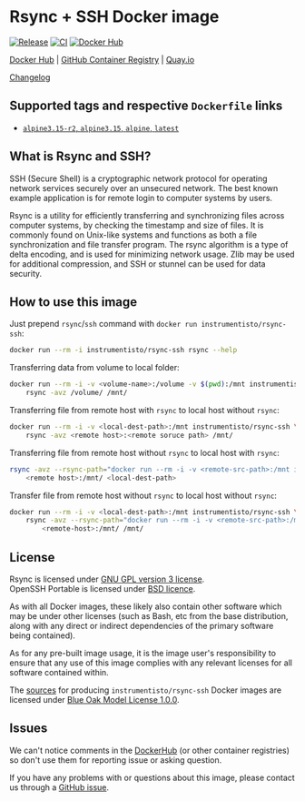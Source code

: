 Rsync + SSH Docker image
========================

[![Release](https://img.shields.io/github/v/release/instrumentisto/rsync-ssh-docker-image "Release")](https://github.com/instrumentisto/rsync-ssh-docker-image/releases)
[![CI](https://github.com/instrumentisto/rsync-ssh-docker-image/workflows/CI/badge.svg?branch=master "CI")](https://github.com/instrumentisto/rsync-ssh-docker-image/actions?query=workflow%3ACI+branch%3Amaster)
[![Docker Hub](https://img.shields.io/docker/pulls/instrumentisto/rsync-ssh?label=Docker%20Hub%20pulls "Docker Hub pulls")](https://hub.docker.com/r/instrumentisto/rsync-ssh)

[Docker Hub](https://hub.docker.com/r/instrumentisto/rsync-ssh)
| [GitHub Container Registry](https://github.com/orgs/instrumentisto/packages/container/package/rsync-ssh)
| [Quay.io](https://quay.io/repository/instrumentisto/rsync-ssh)

[Changelog](https://github.com/instrumentisto/rsync-ssh-docker-image/blob/master/CHANGELOG.md)




## Supported tags and respective `Dockerfile` links

- [`alpine3.15-r2`, `alpine3.15`, `alpine`, `latest`][d1]




## What is Rsync and SSH?

SSH (Secure Shell) is a cryptographic network protocol for operating network services securely over an unsecured network. The best known example application is for remote login to computer systems by users.

Rsync is a utility for efficiently transferring and synchronizing files across computer systems, by checking the timestamp and size of files. It is commonly found on Unix-like systems and functions as both a file synchronization and file transfer program. The rsync algorithm is a type of
delta encoding, and is used for minimizing network usage. Zlib may be used for additional compression, and SSH or stunnel can be used for data security.




## How to use this image

Just prepend `rsync`/`ssh` command with `docker run instrumentisto/rsync-ssh`:
```bash
docker run --rm -i instrumentisto/rsync-ssh rsync --help
```

Transferring data from volume to local folder:
```bash
docker run --rm -i -v <volume-name>:/volume -v $(pwd):/mnt instrumentisto/rsync-ssh \
    rsync -avz /volume/ /mnt/
```

Transferring file from remote host with `rsync` to local host without `rsync`:
```bash 
docker run --rm -i -v <local-dest-path>:/mnt instrumentisto/rsync-ssh \
    rsync -avz <remote host>:<remote soruce path> /mnt/
```

Transferring file from remote host without `rsync` to local host with `rsync`:
```bash
rsync -avz --rsync-path="docker run --rm -i -v <remote-src-path>:/mnt instrumentisto/rsync-ssh rsync" \
    <remote host>:/mnt/ <local-dest-path>
```

Transfer file from remote host without `rsync` to local host without `rsync`:
```bash
docker run --rm -i -v <local-dest-path>:/mnt instrumentisto/rsync-ssh \
    rsync -avz --rsync-path="docker run --rm -i -v <remote-src-path>:/mnt instrumentisto/rsync-ssh rsync" \
        <remote-host>:/mnt/ /mnt/
```




## License

Rsync is licensed under [GNU GPL version 3 license][93].  
OpenSSH Portable is licensed under [BSD licence][94].

As with all Docker images, these likely also contain other software which may be under other licenses (such as Bash, etc from the base distribution, along with any direct or indirect dependencies of the primary software being contained).

As for any pre-built image usage, it is the image user's responsibility to ensure that any use of this image complies with any relevant licenses for all software contained within.

The [sources][92] for producing `instrumentisto/rsync-ssh` Docker images are licensed under [Blue Oak Model License 1.0.0][91].




## Issues

We can't notice comments in the [DockerHub] (or other container registries) so don't use them for reporting issue or asking question.

If you have any problems with or questions about this image, please contact us through a [GitHub issue][10].





[DockerHub]: https://hub.docker.com

[10]: https://github.com/instrumentisto/rsync-ssh-docker-image/issues

[91]: https://github.com/instrumentisto/rsync-ssh-docker-image/blob/master/LICENSE.md
[92]: https://github.com/instrumentisto/rsync-ssh-docker-image
[93]: https://pserver.samba.org/rsync/GPL.html
[94]: https://github.com/openssh/openssh-portable/blob/master/LICENCE

[d1]: https://github.com/instrumentisto/rsync-ssh-docker-image/blob/master/Dockerfile
